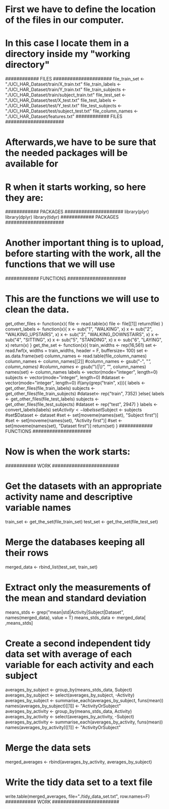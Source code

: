 # First we have to define the location of the files in our computer.
# In this case I locate them in a directory inside my "working directory"
############ FILES #####################
file_train_set <- "./UCI_HAR_Dataset/train/X_train.txt"
file_train_labels <- "./UCI_HAR_Dataset/train/Y_train.txt"
file_train_subjects <- "./UCI_HAR_Dataset/train/subject_train.txt"
file_test_set <- "./UCI_HAR_Dataset/test/X_test.txt"
file_test_labels <- "./UCI_HAR_Dataset/test/Y_test.txt"
file_test_subjects <- "./UCI_HAR_Dataset/test/subject_test.txt"
file_column_names <- "./UCI_HAR_Dataset/features.txt"
############ FILES #####################


# Afterwards,we have to be sure that the needed packages will be available for
# R when it starts working, so here they are:
############ PACKAGES #####################
library(plyr)
library(dplyr)
library(tidyr)
############ PACKAGES #####################


# Another important thing is to upload, before starting with the work, all the functions that we will use
############ FUNCTIONS #####################
# This are the functions we will use to clean the data.
get_other_files <- function(x){
        file <- read.table(x)
        file <- file[[1]]
        return(file)
}
convert_labels <- function(x){
        x <- sub("1", "WALKING", x)
        x <- sub("2", "WALKING_UPSTAIRS", x)
        x <- sub("3", "WALKING_DOWNSTAIRS", x)
        x <- sub("4", "SITTING", x)
        x <- sub("5", "STANDING", x)
        x <- sub("6", "LAYING", x)
        return(x)
}
get_the_set <- function(x){
        train_widths <- rep(16,561)
        set <- read.fwf(x, widths = train_widths, header = F, buffersize= 100)
        set <- as.data.frame(set)
        column_names <- read.table(file_column_names)
        column_names <- column_names[[2]]
        #column_names <- gsub("-", "_", column_names)
        #column_names <- gsub("\\(|\\)", "_", column_names)
        names(set) <- column_names
        labels <- vector(mode="integer", length=0)
        subjects <- vector(mode="integer", length=0)
        #dataset <- vector(mode="integer", length=0)
        if(any(grep("train", x))){
                labels <- get_other_files(file_train_labels)
                subjects <- get_other_files(file_train_subjects)
                #dataset<- rep("train", 7352)
        }else{
                labels <- get_other_files(file_test_labels)
                subjects <- get_other_files(file_test_subjects)
                #dataset <- rep("test", 2947)
        }
        labels <- convert_labels(labels)
        set$Activity <- labels
        set$Subject <- subjects
        #set$Dataset <- dataset
        #set <- set[moveme(names(set), "Subject first")]
        #set <- set[moveme(names(set), "Activity first")]
        #set <- set[moveme(names(set), "Dataset first")]
        return(set)
}
############ FUNCTIONS #####################


# Now is when the work starts:
########### WORK ########################
# Get the datasets with an appropriate activity name and descriptive variable names
train_set <- get_the_set(file_train_set)
test_set <- get_the_set(file_test_set)
# Merge the databases keeping all their rows
merged_data <- rbind_list(test_set, train_set)
# Extract only the measurements of the mean and standard deviation
means_stds <- grep("mean|std|Activity|Subject|Dataset", names(merged_data), value = T)
means_stds_data <- merged_data[ ,means_stds]
# Create a second independent tidy data set with average of each variable for each activity and each subject
averages_by_subject <- group_by(means_stds_data, Subject)
averages_by_subject <- select(averages_by_subject, -Activity)
averages_by_subject <- summarise_each(averages_by_subject, funs(mean))
names(averages_by_subject)[[1]] <- "ActivityOrSubject"
averages_by_activity <- group_by(means_stds_data, Activity)
averages_by_activity <- select(averages_by_activity, -Subject)
averages_by_activity <- summarise_each(averages_by_activity, funs(mean))
names(averages_by_activity)[[1]] <- "ActivityOrSubject"
# Merge the data sets
merged_averages <- rbind(averages_by_activity, averages_by_subject)
# Write the tidy data set to a text file
write.table(merged_averages, file="./tidy_data_set.txt", row.names=F)
########### WORK ########################
